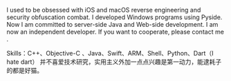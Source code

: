 
I used to be obsessed with iOS and macOS reverse engineering and security obfuscation combat. I developed Windows programs using Pyside. Now I am committed to server-side Java and Web-side development. I am now an independent developer. If you want to cooperate, please contact me .

Skills：C++、Objective-C 、Java、Swift、ARM、Shell、Python、Dart（I hate dart）
并不喜爱技术研究，实用主义外加一点点兴趣是第一动力，能逮耗子的都是好猫。
